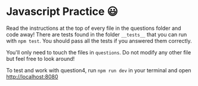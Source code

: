 # Javascript Practice :smiley:

Read the instructions at the top of every file in the questions folder
and code away! There are tests found in the folder `__tests__` that you
can run with `npm test`. You should pass all the tests if you answered
them correctly.

You'll only need to touch the files in `questions`. Do not modify any
other file but feel free to look around!

To test and work with question4, run `npm run dev` in your terminal
and open [http://localhost:8080](http://localhost:8080)

